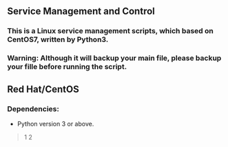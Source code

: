 ## Service Management and Control

### This is a Linux service management scripts, which based on CentOS7, written by Python3. 
### Warning: Although it will backup your main file, please backup your fille before running the script.

## Red Hat/CentOS

### Dependencies:
+ Python version 3 or above.

>1
>2
